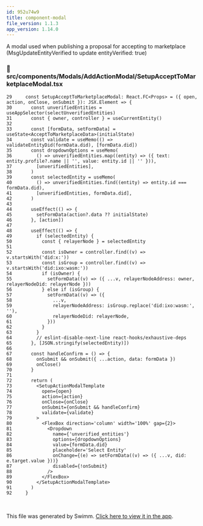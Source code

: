 ```yaml
---
id: 952u74w9
title: component-modal
file_version: 1.1.3
app_version: 1.14.0
---
```


A modal used when publishing a proposal for accepting to marketplace<br/>
(MsgUpdateEntityVerified to update entityVerified: true)
<!-- NOTE-swimm-snippet: the lines below link your snippet to Swimm -->
### 📄 src/components/Modals/AddActionModal/SetupAcceptToMarketplaceModal.tsx
```tsx
29     const SetupAcceptToMarketplaceModal: React.FC<Props> = ({ open, action, onClose, onSubmit }): JSX.Element => {
30       const unverifiedEntities = useAppSelector(selectUnverifiedEntities)
31       const { owner, controller } = useCurrentEntity()
32     
33       const [formData, setFormData] = useState<AcceptToMarketplaceData>(initialState)
34       const validate = useMemo(() => validateEntityDid(formData.did), [formData.did])
35       const dropdownOptions = useMemo(
36         () => unverifiedEntities.map((entity) => ({ text: entity.profile?.name || '', value: entity.id || '' })),
37         [unverifiedEntities],
38       )
39       const selectedEntity = useMemo(
40         () => unverifiedEntities.find((entity) => entity.id === formData.did),
41         [unverifiedEntities, formData.did],
42       )
43     
44       useEffect(() => {
45         setFormData(action?.data ?? initialState)
46       }, [action])
47     
48       useEffect(() => {
49         if (selectedEntity) {
50           const { relayerNode } = selectedEntity
51     
52           const isOwner = controller.find((v) => v.startsWith('did:x:'))
53           const isGroup = controller.find((v) => v.startsWith('did:ixo:wasm:'))
54           if (isOwner) {
55             setFormData((v) => ({ ...v, relayerNodeAddress: owner, relayerNodeDid: relayerNode }))
56           } else if (isGroup) {
57             setFormData((v) => ({
58               ...v,
59               relayerNodeAddress: isGroup.replace('did:ixo:wasm:', ''),
60               relayerNodeDid: relayerNode,
61             }))
62           }
63         }
64         // eslint-disable-next-line react-hooks/exhaustive-deps
65       }, [JSON.stringify(selectedEntity)])
66     
67       const handleConfirm = () => {
68         onSubmit && onSubmit({ ...action, data: formData })
69         onClose()
70       }
71     
72       return (
73         <SetupActionModalTemplate
74           open={open}
75           action={action}
76           onClose={onClose}
77           onSubmit={onSubmit && handleConfirm}
78           validate={validate}
79         >
80           <FlexBox direction='column' width='100%' gap={2}>
81             <Dropdown
82               name={'unverified_entities'}
83               options={dropdownOptions}
84               value={formData.did}
85               placeholder='Select Entity'
86               onChange={(e) => setFormData((v) => ({ ...v, did: e.target.value }))}
87               disabled={!onSubmit}
88             />
89           </FlexBox>
90         </SetupActionModalTemplate>
91       )
92     }
```

<br/>

This file was generated by Swimm. [Click here to view it in the app](https://app.swimm.io/repos/Z2l0aHViJTNBJTNBaXhvLXdlYmNsaWVudCUzQSUzQWl4b2ZvdW5kYXRpb24=/docs/952u74w9).
